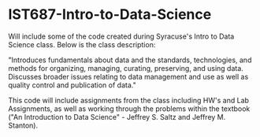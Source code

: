 # IST687-Intro-to-Data-Science
Will include some of the code created during Syracuse's Intro to Data Science class. Below is the class description: 

"Introduces fundamentals about data and the standards, technologies, and methods for organizing, managing, curating, preserving, and using data. Discusses broader issues relating to data management and use as well as quality control and publication of data."

This code will include assignments from the class including HW's and Lab Assignments, as well as working through the problems within the textbook ("An Introduction to Data Science" - Jeffrey S. Saltz and Jeffrey M. Stanton).
